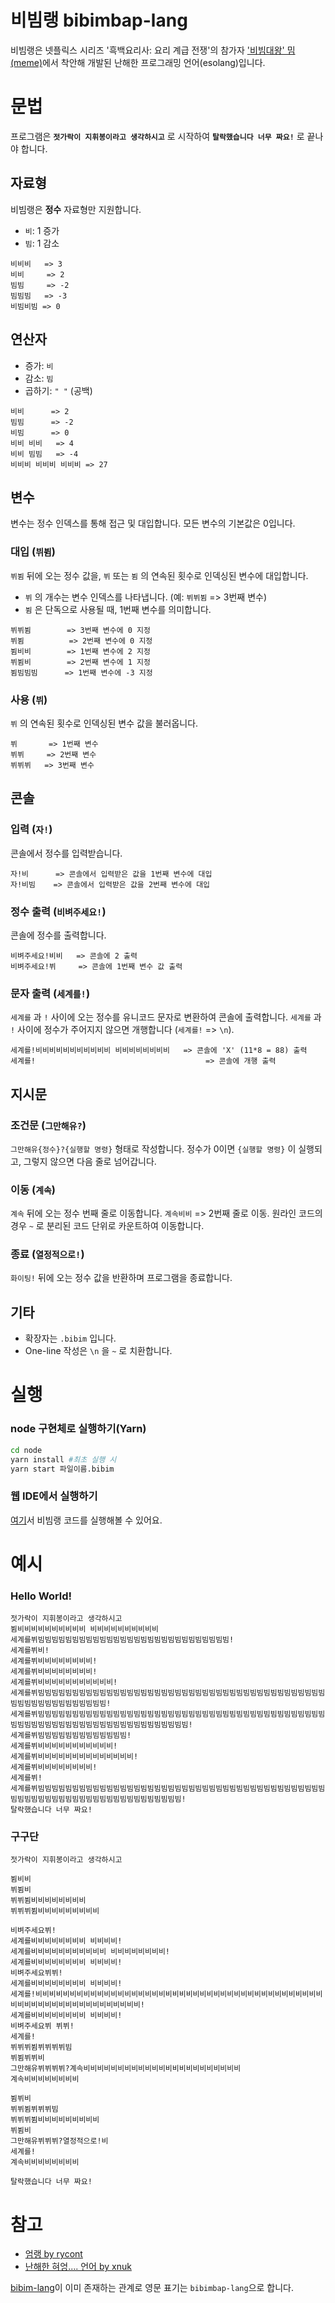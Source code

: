 # 비빔랭 bibimbap-lang

비빔랭은 넷플릭스 시리즈 '흑백요리사: 요리 계급 전쟁'의 참가자 ['비빔대왕' 밈(meme)](https://www.youtube.com/watch?v=tKlqkAi52Wk)에서 착안해 개발된 난해한 프로그래밍 언어(esolang)입니다.


# 문법
프로그램은 **`젓가락이 지휘봉이라고 생각하시고`** 로 시작하여 **`탈락했습니다 너무 짜요!`** 로 끝나야 합니다.

## 자료형
비빔랭은 **정수** 자료형만 지원합니다.

-   `비`: 1 증가
-   `빔`: 1 감소

```
비비비   => 3
비비     => 2
빔빔     => -2
빔빔빔   => -3
비빔비빔 => 0
```

## 연산자

-   증가: `비`
-   감소: `빔`
-   곱하기: `" "` (공백)

```
비비      => 2
빔빔      => -2
비빔      => 0
비비 비비   => 4
비비 빔빔   => -4
비비비 비비비 비비비 => 27
```

## 변수

변수는 정수 인덱스를 통해 접근 및 대입합니다. 모든 변수의 기본값은 0입니다.

### 대입 (`뷔뷤`)

`뷔뷤` 뒤에 오는 정수 값을, `뷔` 또는 `뷤` 의 연속된 횟수로 인덱싱된 변수에 대입합니다.

- `뷔` 의 개수는 변수 인덱스를 나타냅니다. (예: `뷔뷔뷤` => 3번째 변수)
- `뷤` 은 단독으로 사용될 때, 1번째 변수를 의미합니다.

```
뷔뷔뷤        => 3번째 변수에 0 지정
뷔뷤          => 2번째 변수에 0 지정
뷤비비        => 1번째 변수에 2 지정
뷔뷤비        => 2번째 변수에 1 지정
뷤빔빔빔      => 1번째 변수에 -3 지정
```

### 사용 (`뷔`)

`뷔` 의 연속된 횟수로 인덱싱된 변수 값을 불러옵니다.

```
뷔       => 1번째 변수
뷔뷔     => 2번째 변수
뷔뷔뷔   => 3번째 변수
```

## 콘솔

### 입력 (`자!`)

콘솔에서 정수를 입력받습니다.

```
자!비      => 콘솔에서 입력받은 값을 1번째 변수에 대입
자!비빔    => 콘솔에서 입력받은 값을 2번째 변수에 대입
```

### 정수 출력 (`비벼주세요!`)

콘솔에 정수를 출력합니다.

```
비벼주세요!비비   => 콘솔에 2 출력
비벼주세요!뷔     => 콘솔에 1번째 변수 값 출력
```

### 문자 출력 (`세계를!`)

`세계를` 과 `!` 사이에 오는 정수를 유니코드 문자로 변환하여 콘솔에 출력합니다. `세계를` 과 `!` 사이에 정수가 주어지지 않으면 개행합니다 (`세계를!` => `\n`).

```
세계를!비비비비비비비비비비비 비비비비비비비비   => 콘솔에 'X' (11*8 = 88) 출력
세계를!                                      => 콘솔에 개행 출력
```

## 지시문

### 조건문 (`그만해유?`)

`그만해유{정수}?{실행할 명령}` 형태로 작성합니다. 정수가 0이면 `{실행할 명령}` 이 실행되고, 그렇지 않으면 다음 줄로 넘어갑니다.

### 이동 (`계속`)

`계속` 뒤에 오는 정수 번째 줄로 이동합니다. `계속비비` => 2번째 줄로 이동. 원라인 코드의 경우 `~` 로 분리된 코드 단위로 카운트하여 이동합니다.

### 종료 (`열정적으로!`)

`화이팅!` 뒤에 오는 정수 값을 반환하며 프로그램을 종료합니다.

## 기타

-   확장자는 `.bibim` 입니다.
-   One-line 작성은 `\n` 을 `~` 로 치환합니다.

# 실행
### node 구현체로 실행하기(Yarn)
```bash
cd node
yarn install #최초 실행 시
yarn start 파일이름.bibim
```
### 웹 IDE에서 실행하기
[여기](https://yuntae.in)서 비빔랭 코드를 실행해볼 수 있어요.

# 예시
### Hello World!
```
젓가락이 지휘봉이라고 생각하시고
뷤비비비비비비비비비비 비비비비비비비비비비
세계를뷔빔빔빔빔빔빔빔빔빔빔빔빔빔빔빔빔빔빔빔빔빔빔빔빔빔빔빔빔!
세계를뷔비!
세계를뷔비비비비비비비비!
세계를뷔비비비비비비비비!
세계를뷔비비비비비비비비비비비!
세계를뷔빔빔빔빔빔빔빔빔빔빔빔빔빔빔빔빔빔빔빔빔빔빔빔빔빔빔빔빔빔빔빔빔빔빔빔빔빔빔빔빔빔빔빔빔빔빔빔빔빔빔빔빔빔빔빔빔!
세계를뷔빔빔빔빔빔빔빔빔빔빔빔빔빔빔빔빔빔빔빔빔빔빔빔빔빔빔빔빔빔빔빔빔빔빔빔빔빔빔빔빔빔빔빔빔빔빔빔빔빔빔빔빔빔빔빔빔빔빔빔빔빔빔빔빔빔빔빔빔!
세계를뷔빔빔빔빔빔빔빔빔빔빔빔빔빔!
세계를뷔비비비비비비비비비비비!
세계를뷔비비비비비비비비비비비비비비!
세계를뷔비비비비비비비비!
세계를뷔!
세계를뷔빔빔빔빔빔빔빔빔빔빔빔빔빔빔빔빔빔빔빔빔빔빔빔빔빔빔빔빔빔빔빔빔빔빔빔빔빔빔빔빔빔빔빔빔빔빔빔빔빔빔빔빔빔빔빔빔빔빔빔빔빔빔빔빔빔빔빔!
탈락했습니다 너무 짜요!
```

### 구구단
```
젓가락이 지휘봉이라고 생각하시고

뷤비비
뷔뷤비
뷔뷔뷤비비비비비비비비
뷔뷔뷔뷤비비비비비비비비비

비벼주세요뷔!
세계를비비비비비비비비 비비비비!
세계를비비비비비비비비비비비 비비비비비비비비!
세계를비비비비비비비비 비비비비!
비벼주세요뷔뷔!
세계를비비비비비비비비 비비비비!
세계를!비비비비비비비비비비비비비비비비비비비비비비비비비비비비비비비비비비비비비비비비비비비비비비비비비비비비비비비비비비비비비!
세계를비비비비비비비비 비비비비!
비벼주세요뷔 뷔뷔!
세계를!
뷔뷔뷔뷤뷔뷔뷔뷔빔
뷔뷤뷔뷔비
그만해유뷔뷔뷔뷔?계속비비비비비비비비비비비비비비비비비비비비비비비
계속비비비비비비비비

뷤뷔비
뷔뷔뷤뷔뷔뷔빔
뷔뷔뷔뷤비비비비비비비비비
뷔뷤비
그만해유뷔뷔뷔?열정적으로!비
세계를!
계속비비비비비비비비

탈락했습니다 너무 짜요!
```

# 참고
- [엄랭 by rycont](https://github.com/rycont/umjunsik-lang)
- [난해한 혀엉.... 언어 by xnuk](https://gist.github.com/xnuk/d9f883ede568d97caa158255e4b4d069)


[bibim-lang](https://bibim-lang.github.io/)이 이미 존재하는 관계로 영문 표기는 `bibimbap-lang`으로 합니다.
